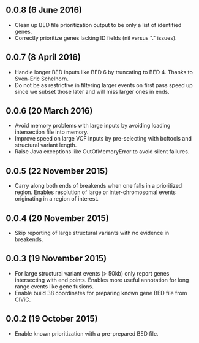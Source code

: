 ## 0.0.8 (6 June 2016)

- Clean up BED file prioritization output to be only a list of identified genes.
- Correctly prioritize genes lacking ID fields (nil versus "." issues).

## 0.0.7 (8 April 2016)

- Handle longer BED inputs like BED 6 by truncating to BED 4. Thanks to
  Sven-Eric Schelhorn.
- Do not be as restrictive in filtering larger events on first pass speed up
  since we subset those later and will miss larger ones in ends.

## 0.0.6 (20 March 2016)

- Avoid memory problems with large inputs by avoiding loading
  intersection file into memory.
- Improve speed on large VCF inputs by pre-selecting with bcftools and
  structural variant length.
- Raise Java exceptions like OutOfMemoryError to avoid silent failures.

## 0.0.5 (22 November 2015)

- Carry along both ends of breakends when one falls in a prioritized region.
  Enables resolution of large or inter-chromosomal events originating in a
  region of interest.

## 0.0.4 (20 November 2015)

- Skip reporting of large structural variants with no evidence in breakends.

## 0.0.3 (19 November 2015)

- For large structural variant events (> 50kb) only report genes intersecting
  with end points. Enables more useful annotation for long range events like
  gene fusions.
- Enable build 38 coordinates for preparing known gene BED file from CIViC.

## 0.0.2 (19 October 2015)

- Enable known prioritization with a pre-prepared BED file.
